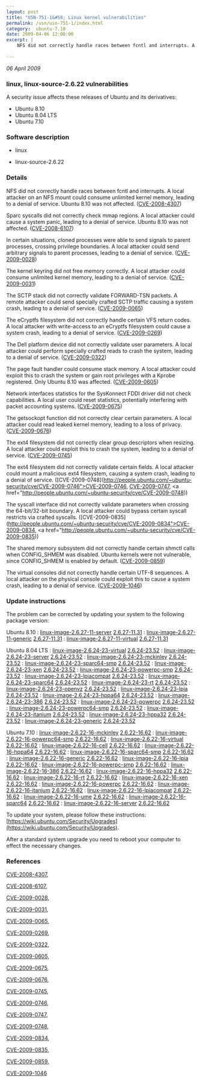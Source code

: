 ```yaml
---
layout: post
title: "USN-751-1&#58; Linux kernel vulnerabilities"
permalink: /usn/usn-751-1/index.html
category:  ubuntu-7.10
date: 2009-04-06 12:00:00
excerpt: |
    NFS did not correctly handle races between fcntl and interrupts. A local attacker on an NFS mount could consume unlimited kernel memory, leading to a denial of service. Ubuntu 8.10 was not affected. ([CVE-2008-4307](http://people.ubuntu.com/~ubuntu-security/cve/CVE-2008-4307))
    
--- 
```

 
 

*06 April 2009*

### linux, linux-source-2.6.22 vulnerabilities

A security issue affects these releases of Ubuntu and its derivatives:

* Ubuntu 8.10
* Ubuntu 8.04 LTS
* Ubuntu 7.10

### Software description

* linux 

* linux-source-2.6.22 

### Details

NFS did not correctly handle races between fcntl and interrupts. A local attacker on an NFS mount could consume unlimited kernel memory, leading to a denial of service. Ubuntu 8.10 was not affected. ([CVE-2008-4307](http://people.ubuntu.com/~ubuntu-security/cve/CVE-2008-4307))

Sparc syscalls did not correctly check mmap regions. A local attacker could cause a system panic, leading to a denial of service. Ubuntu 8.10 was not affected. ([CVE-2008-6107](http://people.ubuntu.com/~ubuntu-security/cve/CVE-2008-6107))

In certain situations, cloned processes were able to send signals to parent processes, crossing privilege boundaries. A local attacker could send arbitrary signals to parent processes, leading to a denial of service. ([CVE-2009-0028](http://people.ubuntu.com/~ubuntu-security/cve/CVE-2009-0028))

The kernel keyring did not free memory correctly. A local attacker could consume unlimited kernel memory, leading to a denial of service. ([CVE-2009-0031](http://people.ubuntu.com/~ubuntu-security/cve/CVE-2009-0031))

The SCTP stack did not correctly validate FORWARD-TSN packets. A remote attacker could send specially crafted SCTP traffic causing a system crash, leading to a denial of service. ([CVE-2009-0065](http://people.ubuntu.com/~ubuntu-security/cve/CVE-2009-0065))

The eCryptfs filesystem did not correctly handle certain VFS return codes. A local attacker with write-access to an eCryptfs filesystem could cause a system crash, leading to a denial of service. ([CVE-2009-0269](http://people.ubuntu.com/~ubuntu-security/cve/CVE-2009-0269))

The Dell platform device did not correctly validate user parameters. A local attacker could perform specially crafted reads to crash the system, leading to a denial of service. ([CVE-2009-0322](http://people.ubuntu.com/~ubuntu-security/cve/CVE-2009-0322))

The page fault handler could consume stack memory. A local attacker could exploit this to crash the system or gain root privileges with a Kprobe registered. Only Ubuntu 8.10 was affected. ([CVE-2009-0605](http://people.ubuntu.com/~ubuntu-security/cve/CVE-2009-0605))

Network interfaces statistics for the SysKonnect FDDI driver did not check capabilities. A local user could reset statistics, potentially interfering with packet accounting systems. ([CVE-2009-0675](http://people.ubuntu.com/~ubuntu-security/cve/CVE-2009-0675))

The getsockopt function did not correctly clear certain parameters. A local attacker could read leaked kernel memory, leading to a loss of privacy. ([CVE-2009-0676](http://people.ubuntu.com/~ubuntu-security/cve/CVE-2009-0676))

The ext4 filesystem did not correctly clear group descriptors when resizing. A local attacker could exploit this to crash the system, leading to a denial of service. ([CVE-2009-0745](http://people.ubuntu.com/~ubuntu-security/cve/CVE-2009-0745))

The ext4 filesystem did not correctly validate certain fields. A local attacker could mount a malicious ext4 filesystem, causing a system crash, leading to a denial of service. ([CVE-2009-0748](http://people.ubuntu.com/~ubuntu-security/cve/CVE-2009-0746">CVE-2009-0746</a>, <a href="http://people.ubuntu.com/~ubuntu-security/cve/CVE-2009-0747">CVE-2009-0747</a>, <a href="http://people.ubuntu.com/~ubuntu-security/cve/CVE-2009-0748))

The syscall interface did not correctly validate parameters when crossing the 64-bit/32-bit boundary. A local attacker could bypass certain syscall restricts via crafted syscalls. ([CVE-2009-0835](http://people.ubuntu.com/~ubuntu-security/cve/CVE-2009-0834">CVE-2009-0834</a>, <a href="http://people.ubuntu.com/~ubuntu-security/cve/CVE-2009-0835))

The shared memory subsystem did not correctly handle certain shmctl calls when CONFIG_SHMEM was disabled. Ubuntu kernels were not vulnerable, since CONFIG_SHMEM is enabled by default. ([CVE-2009-0859](http://people.ubuntu.com/~ubuntu-security/cve/CVE-2009-0859))

The virtual consoles did not correctly handle certain UTF-8 sequences. A local attacker on the physical console could exploit this to cause a system crash, leading to a denial of service. ([CVE-2009-1046](http://people.ubuntu.com/~ubuntu-security/cve/CVE-2009-1046)) 

### Update instructions

The problem can be corrected by updating your system to the following package version:

Ubuntu 8.10
 : [linux-image-2.6.27-11-server](https://launchpad.net/ubuntu/+source/linux) <span> [2.6.27-11.31](https://launchpad.net/ubuntu/+source/linux/2.6.27-11.31) </span> 
 : [linux-image-2.6.27-11-generic](https://launchpad.net/ubuntu/+source/linux) <span> [2.6.27-11.31](https://launchpad.net/ubuntu/+source/linux/2.6.27-11.31) </span> 
 : [linux-image-2.6.27-11-virtual](https://launchpad.net/ubuntu/+source/linux) <span> [2.6.27-11.31](https://launchpad.net/ubuntu/+source/linux/2.6.27-11.31) </span> 

Ubuntu 8.04 LTS
 : [linux-image-2.6.24-23-virtual](https://launchpad.net/ubuntu/+source/linux) <span> [2.6.24-23.52](https://launchpad.net/ubuntu/+source/linux/2.6.24-23.52) </span> 
 : [linux-image-2.6.24-23-server](https://launchpad.net/ubuntu/+source/linux) <span> [2.6.24-23.52](https://launchpad.net/ubuntu/+source/linux/2.6.24-23.52) </span> 
 : [linux-image-2.6.24-23-mckinley](https://launchpad.net/ubuntu/+source/linux) <span> [2.6.24-23.52](https://launchpad.net/ubuntu/+source/linux/2.6.24-23.52) </span> 
 : [linux-image-2.6.24-23-sparc64-smp](https://launchpad.net/ubuntu/+source/linux) <span> [2.6.24-23.52](https://launchpad.net/ubuntu/+source/linux/2.6.24-23.52) </span> 
 : [linux-image-2.6.24-23-xen](https://launchpad.net/ubuntu/+source/linux) <span> [2.6.24-23.52](https://launchpad.net/ubuntu/+source/linux/2.6.24-23.52) </span> 
 : [linux-image-2.6.24-23-powerpc-smp](https://launchpad.net/ubuntu/+source/linux) <span> [2.6.24-23.52](https://launchpad.net/ubuntu/+source/linux/2.6.24-23.52) </span> 
 : [linux-image-2.6.24-23-lpiacompat](https://launchpad.net/ubuntu/+source/linux) <span> [2.6.24-23.52](https://launchpad.net/ubuntu/+source/linux/2.6.24-23.52) </span> 
 : [linux-image-2.6.24-23-sparc64](https://launchpad.net/ubuntu/+source/linux) <span> [2.6.24-23.52](https://launchpad.net/ubuntu/+source/linux/2.6.24-23.52) </span> 
 : [linux-image-2.6.24-23-rt](https://launchpad.net/ubuntu/+source/linux) <span> [2.6.24-23.52](https://launchpad.net/ubuntu/+source/linux/2.6.24-23.52) </span> 
 : [linux-image-2.6.24-23-openvz](https://launchpad.net/ubuntu/+source/linux) <span> [2.6.24-23.52](https://launchpad.net/ubuntu/+source/linux/2.6.24-23.52) </span> 
 : [linux-image-2.6.24-23-lpia](https://launchpad.net/ubuntu/+source/linux) <span> [2.6.24-23.52](https://launchpad.net/ubuntu/+source/linux/2.6.24-23.52) </span> 
 : [linux-image-2.6.24-23-hppa64](https://launchpad.net/ubuntu/+source/linux) <span> [2.6.24-23.52](https://launchpad.net/ubuntu/+source/linux/2.6.24-23.52) </span> 
 : [linux-image-2.6.24-23-386](https://launchpad.net/ubuntu/+source/linux) <span> [2.6.24-23.52](https://launchpad.net/ubuntu/+source/linux/2.6.24-23.52) </span> 
 : [linux-image-2.6.24-23-powerpc](https://launchpad.net/ubuntu/+source/linux) <span> [2.6.24-23.52](https://launchpad.net/ubuntu/+source/linux/2.6.24-23.52) </span> 
 : [linux-image-2.6.24-23-powerpc64-smp](https://launchpad.net/ubuntu/+source/linux) <span> [2.6.24-23.52](https://launchpad.net/ubuntu/+source/linux/2.6.24-23.52) </span> 
 : [linux-image-2.6.24-23-itanium](https://launchpad.net/ubuntu/+source/linux) <span> [2.6.24-23.52](https://launchpad.net/ubuntu/+source/linux/2.6.24-23.52) </span> 
 : [linux-image-2.6.24-23-hppa32](https://launchpad.net/ubuntu/+source/linux) <span> [2.6.24-23.52](https://launchpad.net/ubuntu/+source/linux/2.6.24-23.52) </span> 
 : [linux-image-2.6.24-23-generic](https://launchpad.net/ubuntu/+source/linux) <span> [2.6.24-23.52](https://launchpad.net/ubuntu/+source/linux/2.6.24-23.52) </span> 

Ubuntu 7.10
 : [linux-image-2.6.22-16-mckinley](https://launchpad.net/ubuntu/+source/linux-source-2.6.22) <span> [2.6.22-16.62](https://launchpad.net/ubuntu/+source/linux-source-2.6.22/2.6.22-16.62) </span> 
 : [linux-image-2.6.22-16-powerpc64-smp](https://launchpad.net/ubuntu/+source/linux-source-2.6.22) <span> [2.6.22-16.62](https://launchpad.net/ubuntu/+source/linux-source-2.6.22/2.6.22-16.62) </span> 
 : [linux-image-2.6.22-16-virtual](https://launchpad.net/ubuntu/+source/linux-source-2.6.22) <span> [2.6.22-16.62](https://launchpad.net/ubuntu/+source/linux-source-2.6.22/2.6.22-16.62) </span> 
 : [linux-image-2.6.22-16-cell](https://launchpad.net/ubuntu/+source/linux-source-2.6.22) <span> [2.6.22-16.62](https://launchpad.net/ubuntu/+source/linux-source-2.6.22/2.6.22-16.62) </span> 
 : [linux-image-2.6.22-16-hppa64](https://launchpad.net/ubuntu/+source/linux-source-2.6.22) <span> [2.6.22-16.62](https://launchpad.net/ubuntu/+source/linux-source-2.6.22/2.6.22-16.62) </span> 
 : [linux-image-2.6.22-16-sparc64-smp](https://launchpad.net/ubuntu/+source/linux-source-2.6.22) <span> [2.6.22-16.62](https://launchpad.net/ubuntu/+source/linux-source-2.6.22/2.6.22-16.62) </span> 
 : [linux-image-2.6.22-16-generic](https://launchpad.net/ubuntu/+source/linux-source-2.6.22) <span> [2.6.22-16.62](https://launchpad.net/ubuntu/+source/linux-source-2.6.22/2.6.22-16.62) </span> 
 : [linux-image-2.6.22-16-lpia](https://launchpad.net/ubuntu/+source/linux-source-2.6.22) <span> [2.6.22-16.62](https://launchpad.net/ubuntu/+source/linux-source-2.6.22/2.6.22-16.62) </span> 
 : [linux-image-2.6.22-16-powerpc-smp](https://launchpad.net/ubuntu/+source/linux-source-2.6.22) <span> [2.6.22-16.62](https://launchpad.net/ubuntu/+source/linux-source-2.6.22/2.6.22-16.62) </span> 
 : [linux-image-2.6.22-16-386](https://launchpad.net/ubuntu/+source/linux-source-2.6.22) <span> [2.6.22-16.62](https://launchpad.net/ubuntu/+source/linux-source-2.6.22/2.6.22-16.62) </span> 
 : [linux-image-2.6.22-16-hppa32](https://launchpad.net/ubuntu/+source/linux-source-2.6.22) <span> [2.6.22-16.62](https://launchpad.net/ubuntu/+source/linux-source-2.6.22/2.6.22-16.62) </span> 
 : [linux-image-2.6.22-16-rt](https://launchpad.net/ubuntu/+source/linux-source-2.6.22) <span> [2.6.22-16.62](https://launchpad.net/ubuntu/+source/linux-source-2.6.22/2.6.22-16.62) </span> 
 : [linux-image-2.6.22-16-xen](https://launchpad.net/ubuntu/+source/linux-source-2.6.22) <span> [2.6.22-16.62](https://launchpad.net/ubuntu/+source/linux-source-2.6.22/2.6.22-16.62) </span> 
 : [linux-image-2.6.22-16-powerpc](https://launchpad.net/ubuntu/+source/linux-source-2.6.22) <span> [2.6.22-16.62](https://launchpad.net/ubuntu/+source/linux-source-2.6.22/2.6.22-16.62) </span> 
 : [linux-image-2.6.22-16-itanium](https://launchpad.net/ubuntu/+source/linux-source-2.6.22) <span> [2.6.22-16.62](https://launchpad.net/ubuntu/+source/linux-source-2.6.22/2.6.22-16.62) </span> 
 : [linux-image-2.6.22-16-lpiacompat](https://launchpad.net/ubuntu/+source/linux-source-2.6.22) <span> [2.6.22-16.62](https://launchpad.net/ubuntu/+source/linux-source-2.6.22/2.6.22-16.62) </span> 
 : [linux-image-2.6.22-16-ume](https://launchpad.net/ubuntu/+source/linux-source-2.6.22) <span> [2.6.22-16.62](https://launchpad.net/ubuntu/+source/linux-source-2.6.22/2.6.22-16.62) </span> 
 : [linux-image-2.6.22-16-sparc64](https://launchpad.net/ubuntu/+source/linux-source-2.6.22) <span> [2.6.22-16.62](https://launchpad.net/ubuntu/+source/linux-source-2.6.22/2.6.22-16.62) </span> 
 : [linux-image-2.6.22-16-server](https://launchpad.net/ubuntu/+source/linux-source-2.6.22) <span> [2.6.22-16.62](https://launchpad.net/ubuntu/+source/linux-source-2.6.22/2.6.22-16.62) </span> 

To update your system, please follow these instructions: [https://wiki.ubuntu.com/Security/Upgrades](https://wiki.ubuntu.com/Security/Upgrades).

After a standard system upgrade you need to reboot your computer to effect the necessary changes. 

### References

 
 [CVE-2008-4307](http://people.ubuntu.com/~ubuntu-security/cve/CVE-2008-4307), 

 [CVE-2008-6107](http://people.ubuntu.com/~ubuntu-security/cve/CVE-2008-6107), 

 [CVE-2009-0028](http://people.ubuntu.com/~ubuntu-security/cve/CVE-2009-0028), 

 [CVE-2009-0031](http://people.ubuntu.com/~ubuntu-security/cve/CVE-2009-0031), 

 [CVE-2009-0065](http://people.ubuntu.com/~ubuntu-security/cve/CVE-2009-0065), 

 [CVE-2009-0269](http://people.ubuntu.com/~ubuntu-security/cve/CVE-2009-0269), 

 [CVE-2009-0322](http://people.ubuntu.com/~ubuntu-security/cve/CVE-2009-0322), 

 [CVE-2009-0605](http://people.ubuntu.com/~ubuntu-security/cve/CVE-2009-0605), 

 [CVE-2009-0675](http://people.ubuntu.com/~ubuntu-security/cve/CVE-2009-0675), 

 [CVE-2009-0676](http://people.ubuntu.com/~ubuntu-security/cve/CVE-2009-0676), 

 [CVE-2009-0745](http://people.ubuntu.com/~ubuntu-security/cve/CVE-2009-0745), 

 [CVE-2009-0746](http://people.ubuntu.com/~ubuntu-security/cve/CVE-2009-0746), 

 [CVE-2009-0747](http://people.ubuntu.com/~ubuntu-security/cve/CVE-2009-0747), 

 [CVE-2009-0748](http://people.ubuntu.com/~ubuntu-security/cve/CVE-2009-0748), 

 [CVE-2009-0834](http://people.ubuntu.com/~ubuntu-security/cve/CVE-2009-0834), 

 [CVE-2009-0835](http://people.ubuntu.com/~ubuntu-security/cve/CVE-2009-0835), 

 [CVE-2009-0859](http://people.ubuntu.com/~ubuntu-security/cve/CVE-2009-0859), 

 [CVE-2009-1046](http://people.ubuntu.com/~ubuntu-security/cve/CVE-2009-1046)
 

